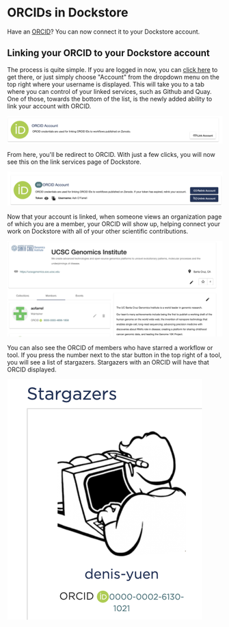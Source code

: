 # ORCIDs in Dockstore
Have an [ORCID](https://orcid.org/)? You can now connect it to your Dockstore account.

## Linking your ORCID to your Dockstore account
The process is quite simple. If you are logged in now, you can [click here](https://dockstore.org/accounts?tab=accounts) to get there, or just simply choose "Account" from the dropdown menu on the top right where your username is displayed. This will take you to a tab where you can control of your linked services, such as Github and Quay. One of those, towards the bottom of the list, is the newly added ability to link your account with ORCID.

![ORCID link account button](https://raw.githubusercontent.com/aofarrel/verbose-fiesta/master/Dockstore/Images/orcid_link_account_button.png)

From here, you'll be redirect to ORCID. With just a few clicks, you will now see this on the link services page of Dockstore.

![After linking ORCID to Dockstore there will be options to relink, unlick, or view your token](https://raw.githubusercontent.com/aofarrel/verbose-fiesta/master/Dockstore/Images/orcid_after_account_linkage.png)

Now that your account is linked, when someone views an organization page of which you are a member, your ORCID will show up, helping connect your work on Dockstore with all of your other scientific contributions.

![The author's ORCID showing up in the UCSC Genomics Institute members page on Dockstore](https://raw.githubusercontent.com/aofarrel/verbose-fiesta/master/Dockstore/Images/orcid_in_members_page.png)

You can also see the ORCID of members who have starred a workflow or tool. If you press the number next to the star button in the top right of a tool, you will see a list of stargazers. Stargazers with an ORCID will have that ORCID displayed.

![ORCID showing up for a stargazer](https://raw.githubusercontent.com/aofarrel/verbose-fiesta/master/Dockstore/Images/orchid_stargazer.png)